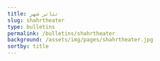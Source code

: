```yaml
---
title: تئاتر شهر
slug: shahrtheater
type: bulletins
permalink: /bulletins/shahrtheater
background: /assets/img/pages/shahrtheater.jpg
sortby: title
---
```

